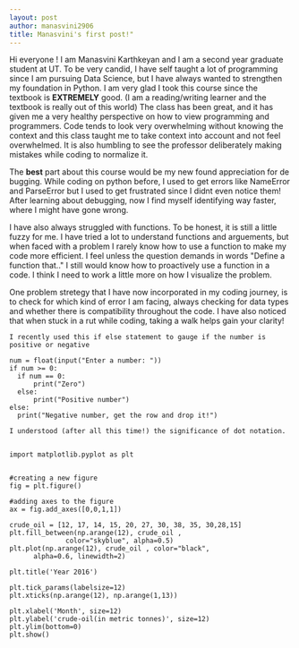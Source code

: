 ```yaml
---
layout: post
author: manasvini2906
title: Manasvini's first post!"
---
```

  
Hi everyone ! 
I am Manasvini Karthkeyan and I am a second year graduate student at UT. To be very candid, I have self taught a lot of programming since I am pursuing Data Science, but I have always wanted to strengthen my foundation in Python. 
 I am very glad I took this course since the textbook is **EXTREMELY** good. (I am a reading/writing learner and the textbook is really out of this world)
  The class has been great, and it has given me a very healthy perspective on how to view programming and programmers. Code tends to look very overwhelming without knowing the context
  and this class taught me to take context into account and not feel overwhelmed. It is also humbling to see the professor deliberately making mistakes while coding to normalize it.
  
The **best** part about this course would be my new found appreciation for de bugging. While coding on python before, I used to get errors like NameError and ParseError but I used to get frustrated since I didnt even notice them!
  After learning about debugging, now I find myself identifying way faster, where I might have gone wrong.
  
  I have also always struggled with functions. To be honest, it is still a little fuzzy for me. I have tried a lot to understand functions and arguements, but when faced with a problem I rarely know how to use a function to make my code more efficient.
  I feel unless the question demands in words "Define a function that.." I still would know how to proactively use a function in a code. I think I need to work a little more on how I visualize the problem.
  
  One problem stretegy that I have now incorporated in my coding journey, is to check for which kind of error I am facing, always checking for data types and whether there is compatibility throughout the code. I have also noticed that
  when stuck in a rut while coding, taking a walk helps gain your clarity! 
  
  
  ```
  I recently used this if else statement to gauge if the number is positive or negative
  
num = float(input("Enter a number: "))
if num >= 0:
    if num == 0:
        print("Zero")
    else:
        print("Positive number")
else:
    print("Negative number, get the row and drop it!")
  
  ```
  
  
   ```
  I understood (after all this time!) the significance of dot notation.
  
  
import matplotlib.pyplot as plt


#creating a new figure
fig = plt.figure()

#adding axes to the figure
ax = fig.add_axes([0,0,1,1])

crude_oil = [12, 17, 14, 15, 20, 27, 30, 38, 35, 30,28,15]
plt.fill_between(np.arange(12), crude_oil ,
                 color="skyblue", alpha=0.5)
plt.plot(np.arange(12), crude_oil , color="black",
         alpha=0.6, linewidth=2)

plt.title('Year 2016')

plt.tick_params(labelsize=12)
plt.xticks(np.arange(12), np.arange(1,13))

plt.xlabel('Month', size=12)
plt.ylabel('crude-oil(in metric tonnes)', size=12)
plt.ylim(bottom=0)
plt.show()
  
  ```
  
  
  
  
  

  
  
  
  
  
